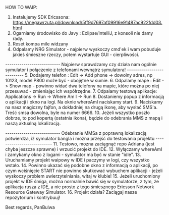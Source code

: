 HOW TO WAIP:
1. Instalujemy SDK Ericssona: https://megawrzuta.pl/download/5ff9d7697af09916e91487ac922fdd03.html
2. Ogarniamy środowisko do Javy : Eclipse/IntelliJ, z konsoli nie damy rady.
3. Reset kompa mile widzany
4. Odpalamy NRG Simulator - najpierw wyskoczy cmd'ek i wam pobuduje jakieś śmieszne rzeczy, potem wystartuje GUI - cierpliwości.


--------------------------- Najpierw sprawdzamy czy działa nam ogólnie symulator i połączenie z telefonami wewnątrz symulatora! ---------------------------
5. Dodajemy telefon : Edit -> Add phone -> dowolny adres, np 10123, model P800 może być - obojętne w sumie.
6. Odpalamy mape : Edit -> Show map - powinno widać dwa telefony na mapie, które można po niej przesuwać - zmieniając ich współrzędne.
7. Odpalamy testową aplikacje: Applications -> Run -> Where Am I -> Run
8. Dostaniemy popup z informacją o aplikacji i okno na logi. Na oknie whereAmI naciskamy start. 
9. Naciskamy na nasz magiczny fajfon, a dokładniej na drugą ikonę, aby wysłać SMS'a. Treść smsa dowolna, byle na numer 6666.
10. Jeżeli wszystko poszło dobrze, to pod kopertą (ostatnia ikona), będzie do odebrania MMS z mapą i naszą aktualną lokalizacją.



--------------------------- Odebranie MMSa z poprawną lokalizacją potwierdza, iż symulator bangla i można przejść do testowania projektu ---------------------------
11. Testowo, można zaciągnąć repo Adriana (jest chyba jeszcze sprawne) i wrzucić projekt do IDE.
12. Wyłączamy whereAmI i zamykamy okno z logami - symulator ma być w stanie "idle".
13. Uruchamiamy projekt waipowy w IDE i paczymy w logi, czy wszystko wstało.
14. Powinno ukazać się podobne okno z informacją o aplikacji, po czym wciśnięcie START nie powinno skutkować wybuchem aplikacji - jeżeli wyskoczy problem uwierzytelniania, witaj w klubie!
15. Jeżeli uruchomiony projekt w IDE śmiga, można normalnie bawić się w symulatorze, z tym, że aplikacja rusza z IDE, a nie prosto z tego śmiesznego Ericsson Network Resource Gateway Simulator.
16. Projekt działa? Zaciągaj nasze repozytorium i kontrybuuj!

Best regards,
PanBulwa


